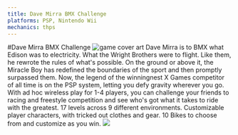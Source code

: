 ```yaml
---
title: Dave Mirra BMX Challenge
platforms: PSP, Nintendo Wii
mechanics: thps
---
```

#Dave Mirra BMX Challenge
![game cover art](//images.igdb.com/igdb/image/upload/t_thumb/dy3dflnr7wzabqs1qdv9.jpg "Logo Title Text 1")
Dave Mirra is to BMX what Edison was to electricity. What the Wright Brothers were to flight. Like them, he rewrote the rules of what's possible. On the ground or above it, the Miracle Boy has redefined the boundaries of the sport and then promptly surpassed them. Now, the legend of the winningnest X Games competitor of all time is on the PSP system, letting you defy gravity wherever you go. With ad hoc wireless play for 1-4 players, you can challenge your friends to racing and freestyle competition and see who's got what it takes to ride with the greatest. 17 levels across 9 different environments. Customizable player characters, with tricked out clothes and gear. 10 Bikes to choose from and customize as you win.
<img src="//images.igdb.com/igdb/image/upload/t_thumb/rql9ysip4zl3tznetiwn.jpg"/>
